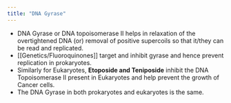 ```yaml
---
title: "DNA Gyrase"
---
```

- DNA Gyrase or DNA topoisomerase II helps in relaxation of the overtightened DNA (or) removal of positive supercoils so that it/they can be read and replicated.
- [[Genetics/Fluoroquinones]] target and inhibit gyrase and hence prevent replication in prokaryotes.
- Similarly for Eukaryotes, **Etoposide and Teniposide** inhibit the DNA Topoisomerase II present in Eukaryotes and help prevent the growth of Cancer cells.
- The DNA Gyrase in both prokaryotes and eukaryotes is the same.